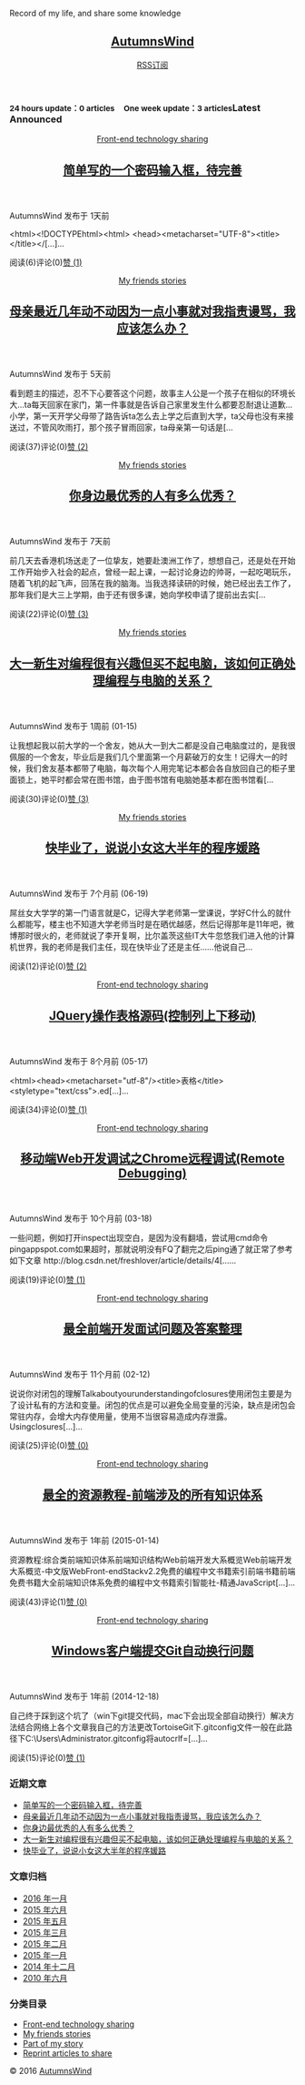 Record of my life, and share some knowledge

<html><head>
<meta charset="UTF-8">
<meta http-equiv="X-UA-Compatible" content="IE=11,IE=10,IE=9,IE=8">
<meta name="viewport" content="width=device-width, initial-scale=1.0, user-scalable=0, minimum-scale=1.0, maximum-scale=1.0">
<meta http-equiv="Cache-Control" content="no-siteapp">
<title>AutumnsWind-爱抱熊</title>
<link rel="stylesheet" id="wp-syntax-css-css" href="http://www.autumnswind.cn/wp-content/plugins/wp-syntax/css/wp-syntax.css?ver=1.0" type="text/css" media="all">
<link rel="stylesheet" id="main-css" href="http://www.autumnswind.cn/wp-content/themes/xiu/style.css?ver=2.1" type="text/css" media="all">
<script type="text/javascript" src="http://www.autumnswind.cn/wp-content/themes/xiu/js/jquery.js?ver=2.1"></script>
<link rel="EditURI" type="application/rsd+xml" title="RSD" href="http://www.autumnswind.cn/xmlrpc.php?rsd">
<link rel="wlwmanifest" type="application/wlwmanifest+xml" href="http://www.autumnswind.cn/wp-includes/wlwmanifest.xml"> 
<meta name="keywords" content="秋风,爱抱熊,莎娜,卡纳妮,autumnswind,Autumnswind,github,知乎">
<meta name="description" content="秋风 爱抱熊 莎娜 卡纳妮 autumnswind Autumnswind github 知乎">
<!--<link rel="shortcut icon" href="http://www.autumnswind.cn/favicon.ico">-->
<link id="favicon" href="https://assets-cdn.github.com/favicon.ico" rel="icon" type="image/x-icon">
<!--[if lt IE 9]><script src="http://www.autumnswind.cn/wp-content/themes/xiu/js/html5.js"></script><![endif]-->
<script src="http://bdimg.share.baidu.com/static/api/js/share.js?cdnversion=403735"></script><link rel="stylesheet" href="http://bdimg.share.baidu.com/static/api/css/share_style0_24.css"></head>
<body class="home blog logged-in ui-c3">
<section class="container">
<header class="header">
	<h1 class="logo"><a href="http://www.autumnswind.cn" title="AutumnsWind-爱抱熊">AutumnsWind</a></h1>
	<div class="feeds">
<a class="feed feed-rss" rel="external nofollow" href="http://www.autumnswind.cn/feed/" target="_blank"><i></i>RSS订阅</a>
			</div>
	<div class="slinks">
		</div>
	</header>
<div class="content-wrap">
	<div class="content">
												<h3 class="title"><small class="pull-right">24 hours update：0 articles &nbsp; &nbsp; One week update：3 articles</small><strong>Latest Announced</strong></h3><article class="excerpt"><header><a class="cat label label-important" href="http://www.autumnswind.cn/category/%e5%89%8d%e7%ab%af%e5%88%86%e4%ba%ab/" data-original-title="" title="">Front-end technology sharing<i class="label-arrow"></i></a> <h2><a target="_blank" href="http://www.autumnswind.cn/%e7%ae%80%e5%8d%95%e5%86%99%e7%9a%84%e4%b8%80%e4%b8%aa%e5%af%86%e7%a0%81%e8%be%93%e5%85%a5%e6%a1%86%ef%bc%8c%e5%be%85%e5%ae%8c%e5%96%84/" title="简单写的一个密码输入框，待完善-AutumnsWind">简单写的一个密码输入框，待完善</a></h2></header><p class="text-muted time">AutumnsWind 发布于 1天前</p><p class="note">&lt;html&gt;&lt;!DOCTYPEhtml&gt;&lt;html&gt;&nbsp;&lt;head&gt;&lt;metacharset="UTF-8"&gt;&lt;title&gt;&lt;/title&gt;&lt;/[...]...</p><p class="text-muted views"><span class="post-views">阅读(6)</span><span class="post-comments">评论(0)</span><a href="javascript:;" class="post-like actived" data-pid="139" data-event="like"><i class="glyphicon glyphicon-thumbs-up"></i>赞 (<span>1</span>)</a></p></article><article class="excerpt"><header><a class="cat label label-important" href="http://www.autumnswind.cn/category/%e6%88%91%e7%9a%84%e6%8c%9a%e5%8f%8b/" data-original-title="" title="">My friends stories<i class="label-arrow"></i></a> <h2><a target="_blank" href="http://www.autumnswind.cn/mother-motionless-in-recent-years-because-a-little-small-for-me-abuse-accusations/" title="母亲最近几年动不动因为一点小事就对我指责谩骂，我应该怎么办？-AutumnsWind">母亲最近几年动不动因为一点小事就对我指责谩骂，我应该怎么办？</a></h2></header><p class="text-muted time">AutumnsWind 发布于 5天前</p><p class="note">看到题主的描述，忍不下心要答这个问题，故事主人公是一个孩子在相似的环境长大…ta每天回家在家门，第一件事就是告诉自己家里发生什么都要忍耐退让道歉…小学，第一天开学父母带了路告诉ta怎么去上学之后直到大学，ta父母也没有来接送过，不管风吹雨打，那个孩子冒雨回家，ta母亲第一句话是[...</p><p class="text-muted views"><span class="post-views">阅读(37)</span><span class="post-comments">评论(0)</span><a href="javascript:;" class="post-like actived" data-pid="95" data-event="like"><i class="glyphicon glyphicon-thumbs-up"></i>赞 (<span>2</span>)</a></p></article><article class="excerpt"><header><a class="cat label label-important" href="http://www.autumnswind.cn/category/%e6%88%91%e7%9a%84%e6%8c%9a%e5%8f%8b/" data-original-title="" title="">My friends stories<i class="label-arrow"></i></a> <h2><a target="_blank" href="http://www.autumnswind.cn/%e4%bd%a0%e8%ba%ab%e8%be%b9%e6%9c%80%e4%bc%98%e7%a7%80%e7%9a%84%e4%ba%ba%e6%9c%89%e5%a4%9a%e4%b9%88%e4%bc%98%e7%a7%80%ef%bc%9f/" title="你身边最优秀的人有多么优秀？-AutumnsWind">你身边最优秀的人有多么优秀？</a></h2></header><p class="text-muted time">AutumnsWind 发布于 7天前</p><p class="note">前几天去香港机场送走了一位挚友，她要赴澳洲工作了，想想自己，还是处在开始工作开始步入社会的起点，曾经一起上课，一起讨论身边的帅哥，一起吃喝玩乐，随着飞机的起飞声，回荡在我的脑海。当我选择读研的时候，她已经出去工作了，那年我们是大三上学期，由于还有很多课，她向学校申请了提前出去实[...</p><p class="text-muted views"><span class="post-views">阅读(22)</span><span class="post-comments">评论(0)</span><a href="javascript:;" class="post-like actived" data-pid="48" data-event="like"><i class="glyphicon glyphicon-thumbs-up"></i>赞 (<span>3</span>)</a></p></article><article class="excerpt"><header><a class="cat label label-important" href="http://www.autumnswind.cn/category/%e6%88%91%e7%9a%84%e6%8c%9a%e5%8f%8b/" data-original-title="" title="">My friends stories<i class="label-arrow"></i></a> <h2><a target="_blank" href="http://www.autumnswind.cn/freshman-programming-very-interested-but-can-not-afford-a-computer-how-to-correctly-handle-the-relationship-between-programming-and-computer/" title="大一新生对编程很有兴趣但买不起电脑，该如何正确处理编程与电脑的关系？-AutumnsWind">大一新生对编程很有兴趣但买不起电脑，该如何正确处理编程与电脑的关系？</a></h2></header><p class="text-muted time">AutumnsWind 发布于 1周前 (01-15)</p><p class="note">让我想起我以前大学的一个舍友，她从大一到大二都是没自己电脑度过的，是我很佩服的一个舍友，毕业后是我们几个里面第一个月薪破万的女生！记得大一的时候，我们舍友基本都带了电脑，每次每个人用完笔记本都会各自放回自己的柜子里面锁上，她平时都会常在图书馆，由于图书馆有电脑她基本都在图书馆看[...</p><p class="text-muted views"><span class="post-views">阅读(30)</span><span class="post-comments">评论(0)</span><a href="javascript:;" class="post-like actived" data-pid="39" data-event="like"><i class="glyphicon glyphicon-thumbs-up"></i>赞 (<span>3</span>)</a></p></article><article class="excerpt"><header><a class="cat label label-important" href="http://www.autumnswind.cn/category/%e6%88%91%e7%9a%84%e6%8c%9a%e5%8f%8b/" data-original-title="" title="">My friends stories<i class="label-arrow"></i></a> <h2><a target="_blank" href="http://www.autumnswind.cn/graduate-soon-to-talk-about-my-daughter-this-years-program-yuan-road/" title="快毕业了，说说小女这大半年的程序媛路-AutumnsWind">快毕业了，说说小女这大半年的程序媛路</a></h2></header><p class="text-muted time">AutumnsWind 发布于 7个月前 (06-19)</p><p class="note">屌丝女大学学的第一门语言就是C，记得大学老师第一堂课说，学好C什么的就什么都能写，楼主也不知道大学老师当时是在晒优越感，然后记得那年是11年吧，微博那时很火的，老师就说了李开复啊，比尔盖茨这些IT大牛忽悠我们进入他的计算机世界，我的老师是我们主任，现在快毕业了还是主任……他说自己...</p><p class="text-muted views"><span class="post-views">阅读(12)</span><span class="post-comments">评论(0)</span><a href="javascript:;" class="post-like actived" data-pid="123" data-event="like"><i class="glyphicon glyphicon-thumbs-up"></i>赞 (<span>2</span>)</a></p></article><article class="excerpt"><header><a class="cat label label-important" href="http://www.autumnswind.cn/category/%e5%89%8d%e7%ab%af%e5%88%86%e4%ba%ab/" data-original-title="" title="">Front-end technology sharing<i class="label-arrow"></i></a> <h2><a target="_blank" href="http://www.autumnswind.cn/jquery-operating-table-1/" title="JQuery操作表格源码(控制列上下移动)-AutumnsWind">JQuery操作表格源码(控制列上下移动)</a></h2></header><p class="text-muted time">AutumnsWind 发布于 8个月前 (05-17)</p><p class="note">&lt;html&gt;&lt;head&gt;&lt;metacharset="utf-8"/&gt;&lt;title&gt;表格&lt;/title&gt;&lt;styletype="text/css"&gt;.ed[...]...</p><p class="text-muted views"><span class="post-views">阅读(34)</span><span class="post-comments">评论(0)</span><a href="javascript:;" class="post-like actived" data-pid="82" data-event="like"><i class="glyphicon glyphicon-thumbs-up"></i>赞 (<span>1</span>)</a></p></article><article class="excerpt"><header><a class="cat label label-important" href="http://www.autumnswind.cn/category/%e5%89%8d%e7%ab%af%e5%88%86%e4%ba%ab/" data-original-title="" title="">Front-end technology sharing<i class="label-arrow"></i></a> <h2><a target="_blank" href="http://www.autumnswind.cn/mobile-side-web-development-and-debugging-of-chrome-remote-debugging-remote-debugging/" title="移动端Web开发调试之Chrome远程调试(Remote Debugging)-AutumnsWind">移动端Web开发调试之Chrome远程调试(Remote Debugging)</a></h2></header><p class="text-muted time">AutumnsWind 发布于 10个月前 (03-18)</p><p class="note">一些问题，例如打开inspect出现空白，是因为没有翻墙，尝试用cmd命令pingappspot.com如果超时，那就说明没有FQ了翻完之后ping通了就正常了参考如下文章&nbsp;http://blog.csdn.net/freshlover/article/details/4[......</p><p class="text-muted views"><span class="post-views">阅读(19)</span><span class="post-comments">评论(0)</span><a href="javascript:;" class="post-like actived" data-pid="108" data-event="like"><i class="glyphicon glyphicon-thumbs-up"></i>赞 (<span>1</span>)</a></p></article><article class="excerpt"><header><a class="cat label label-important" href="http://www.autumnswind.cn/category/%e5%89%8d%e7%ab%af%e5%88%86%e4%ba%ab/" data-original-title="" title="">Front-end technology sharing<i class="label-arrow"></i></a> <h2><a target="_blank" href="http://www.autumnswind.cn/the-most-complete-front-end-development-interview-questions-and-answers-finishing/" title="最全前端开发面试问题及答案整理-AutumnsWind">最全前端开发面试问题及答案整理</a></h2></header><p class="text-muted time">AutumnsWind 发布于 11个月前 (02-12)</p><p class="note">说说你对闭包的理解Talkaboutyourunderstandingofclosures使用闭包主要是为了设计私有的方法和变量。闭包的优点是可以避免全局变量的污染，缺点是闭包会常驻内存，会增大内存使用量，使用不当很容易造成内存泄露。Usingclosures[...]...</p><p class="text-muted views"><span class="post-views">阅读(25)</span><span class="post-comments">评论(0)</span><a href="javascript:;" class="post-like" data-pid="1" data-event="like"><i class="glyphicon glyphicon-thumbs-up"></i>赞 (<span>0</span>)</a></p></article><article class="excerpt"><header><a class="cat label label-important" href="http://www.autumnswind.cn/category/%e5%89%8d%e7%ab%af%e5%88%86%e4%ba%ab/" data-original-title="" title="">Front-end technology sharing<i class="label-arrow"></i></a> <h2><a target="_blank" href="http://www.autumnswind.cn/front-end-tutorial/" title="最全的资源教程-前端涉及的所有知识体系-AutumnsWind">最全的资源教程-前端涉及的所有知识体系</a></h2></header><p class="text-muted time">AutumnsWind 发布于 1年前 (2015-01-14)</p><p class="note">资源教程:综合类前端知识体系前端知识结构Web前端开发大系概览Web前端开发大系概览-中文版WebFront-endStackv2.2免费的编程中文书籍索引前端书籍前端免费书籍大全前端知识体系免费的编程中文书籍索引智能社-精通JavaScript[...]...</p><p class="text-muted views"><span class="post-views">阅读(43)</span><span class="post-comments">评论(1)</span><a href="javascript:;" class="post-like" data-pid="9" data-event="like"><i class="glyphicon glyphicon-thumbs-up"></i>赞 (<span>0</span>)</a></p></article><article class="excerpt"><header><a class="cat label label-important" href="http://www.autumnswind.cn/category/%e5%89%8d%e7%ab%af%e5%88%86%e4%ba%ab/" data-original-title="" title="">Front-end technology sharing<i class="label-arrow"></i></a> <h2><a target="_blank" href="http://www.autumnswind.cn/windows-client-submits-git-wrap-problem/" title="Windows客户端提交Git自动换行问题-AutumnsWind">Windows客户端提交Git自动换行问题</a></h2></header><p class="text-muted time">AutumnsWind 发布于 1年前 (2014-12-18)</p><p class="note">自己终于踩到这个坑了（win下git提交代码，mac下会出现全部自动换行）解决方法结合网络上各个文章我自己的方法更改TortoiseGit下.gitconfig文件一般在此路径下C:\Users\Administrator.gitconfig将autocrlf=[...]...</p><p class="text-muted views"><span class="post-views">阅读(15)</span><span class="post-comments">评论(0)</span><a href="javascript:;" class="post-like" data-pid="104" data-event="like"><i class="glyphicon glyphicon-thumbs-up"></i>赞 (<span>1</span>)</a></p></article><div class="pagination"></div>			</div>
</div>
<aside class="sidebar">	
		<div class="widget widget_recent_entries affix" style="top: 20px;">		<h3 class="title"><strong>近期文章</strong></h3>		<ul>
				<li><a href="http://www.autumnswind.cn/%e7%ae%80%e5%8d%95%e5%86%99%e7%9a%84%e4%b8%80%e4%b8%aa%e5%af%86%e7%a0%81%e8%be%93%e5%85%a5%e6%a1%86%ef%bc%8c%e5%be%85%e5%ae%8c%e5%96%84/" title="简单写的一个密码输入框，待完善">简单写的一个密码输入框，待完善</a></li>
				<li><a href="http://www.autumnswind.cn/mother-motionless-in-recent-years-because-a-little-small-for-me-abuse-accusations/" title="母亲最近几年动不动因为一点小事就对我指责谩骂，我应该怎么办？">母亲最近几年动不动因为一点小事就对我指责谩骂，我应该怎么办？</a></li>
				<li><a href="http://www.autumnswind.cn/%e4%bd%a0%e8%ba%ab%e8%be%b9%e6%9c%80%e4%bc%98%e7%a7%80%e7%9a%84%e4%ba%ba%e6%9c%89%e5%a4%9a%e4%b9%88%e4%bc%98%e7%a7%80%ef%bc%9f/" title="你身边最优秀的人有多么优秀？">你身边最优秀的人有多么优秀？</a></li>
				<li><a href="http://www.autumnswind.cn/freshman-programming-very-interested-but-can-not-afford-a-computer-how-to-correctly-handle-the-relationship-between-programming-and-computer/" title="大一新生对编程很有兴趣但买不起电脑，该如何正确处理编程与电脑的关系？">大一新生对编程很有兴趣但买不起电脑，该如何正确处理编程与电脑的关系？</a></li>
				<li><a href="http://www.autumnswind.cn/graduate-soon-to-talk-about-my-daughter-this-years-program-yuan-road/" title="快毕业了，说说小女这大半年的程序媛路">快毕业了，说说小女这大半年的程序媛路</a></li>
				</ul>
		</div><div class="widget widget_archive affix" style="top: 313px;"><h3 class="title"><strong>文章归档</strong></h3>		<ul>
			<li><a href="http://www.autumnswind.cn/2016/01/" title="2016 年一月">2016 年一月</a></li>
	<li><a href="http://www.autumnswind.cn/2015/06/" title="2015 年六月">2015 年六月</a></li>
	<li><a href="http://www.autumnswind.cn/2015/05/" title="2015 年五月">2015 年五月</a></li>
	<li><a href="http://www.autumnswind.cn/2015/03/" title="2015 年三月">2015 年三月</a></li>
	<li><a href="http://www.autumnswind.cn/2015/02/" title="2015 年二月">2015 年二月</a></li>
	<li><a href="http://www.autumnswind.cn/2015/01/" title="2015 年一月">2015 年一月</a></li>
	<li><a href="http://www.autumnswind.cn/2014/12/" title="2014 年十二月">2014 年十二月</a></li>
	<li><a href="http://www.autumnswind.cn/2010/06/" title="2010 年六月">2010 年六月</a></li>
		</ul>
</div><div class="widget widget_categories"><h3 class="title"><strong>分类目录</strong></h3>		<ul>
	<li class="cat-item cat-item-8"><a href="http://www.autumnswind.cn/category/%e5%89%8d%e7%ab%af%e5%88%86%e4%ba%ab/" title="查看 Front-end technology sharing 下的所有文章">Front-end technology sharing</a>
</li>
	<li class="cat-item cat-item-10"><a href="http://www.autumnswind.cn/category/%e6%88%91%e7%9a%84%e6%8c%9a%e5%8f%8b/" title="查看 My friends stories 下的所有文章">My friends stories</a>
</li>
	<li class="cat-item cat-item-9"><a href="http://www.autumnswind.cn/category/%e6%88%91%e7%9a%84%e7%94%9f%e6%b4%bb/" title="查看 Part of my story 下的所有文章">Part of my story</a>
</li>
	<li class="cat-item cat-item-12"><a href="http://www.autumnswind.cn/category/reprint-articles-to-share/" title="查看 Reprint articles to share 下的所有文章">Reprint articles to share</a>
</li>
		</ul>
</div></aside><footer class="footer">
    © 2016 <a href="http://www.autumnswind.cn">
    AutumnsWind</a> &nbsp; 
    <!--感谢 <a href="http://www.thefox.cn/wordpress-alibaixiu.shtml" target="_blank">
    WordPress主题站</a> 设计开发 &nbsp; <a href="http://www.autumnswind.cn/sitemap.xml">网站地图</a>
    -->
</footer>

<script>
window.jui = {
	uri: 'http://www.autumnswind.cn/wp-content/themes/xiu',
	roll: ["1","2"]}
</script>
<script type="text/javascript" src="http://www.autumnswind.cn/wp-content/themes/xiu/js/bootstrap.js?ver=2.1"></script>
<script type="text/javascript" src="http://www.autumnswind.cn/wp-content/themes/xiu/js/custom.js?ver=2.1"></script>

</section><div class="rollto" style="display: block;"><a href="javascript:;"></a></div></body></html>
